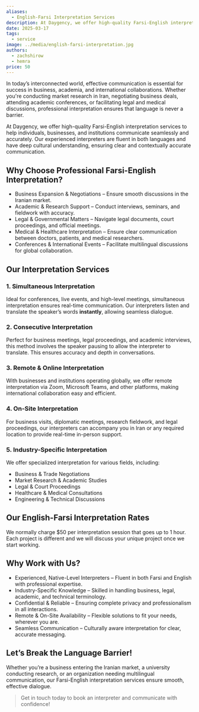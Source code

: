 ```yaml
---
aliases:
  - English-Farsi Interpretation Services
description: At Daygency, we offer high-quality Farsi-English interpretation services to help you communicate seamlessly and accurately.
date: 2025-03-17
tags:
  - service
image: ../media/english-farsi-interpretation.jpg
authors:
  - zachshirow
  - hemra
price: 50
---
```



In today’s interconnected world, effective communication is essential for success in business, academia, and international collaborations. Whether you're conducting market research in Iran, negotiating business deals, attending academic conferences, or facilitating legal and medical discussions, professional interpretation ensures that language is never a barrier.

At Daygency, we offer high-quality Farsi-English interpretation services to help individuals, businesses, and institutions communicate seamlessly and accurately. Our experienced interpreters are fluent in both languages and have deep cultural understanding, ensuring clear and contextually accurate communication.

## Why Choose Professional Farsi-English Interpretation?

- Business Expansion & Negotiations – Ensure smooth discussions in the Iranian market.  
- Academic & Research Support – Conduct interviews, seminars, and fieldwork with accuracy.  
- Legal & Governmental Matters – Navigate legal documents, court proceedings, and official meetings.  
- Medical & Healthcare Interpretation – Ensure clear communication between doctors, patients, and medical researchers.  
- Conferences & International Events – Facilitate multilingual discussions for global collaboration.

## Our Interpretation Services

### 1. Simultaneous Interpretation

Ideal for conferences, live events, and high-level meetings, simultaneous interpretation ensures real-time communication. Our interpreters listen and translate the speaker’s words **instantly**, allowing seamless dialogue.

### 2. Consecutive Interpretation

Perfect for business meetings, legal proceedings, and academic interviews, this method involves the speaker pausing to allow the interpreter to translate. This ensures accuracy and depth in conversations.

### 3. Remote & Online Interpretation

With businesses and institutions operating globally, we offer remote interpretation via Zoom, Microsoft Teams, and other platforms, making international collaboration easy and efficient.

### 4. On-Site Interpretation

For business visits, diplomatic meetings, research fieldwork, and legal proceedings, our interpreters can accompany you in Iran or any required location to provide real-time in-person support.

### 5. Industry-Specific Interpretation

We offer specialized interpretation for various fields, including:

- Business & Trade Negotiations
- Market Research & Academic Studies
- Legal & Court Proceedings
- Healthcare & Medical Consultations
- Engineering & Technical Discussions

## Our English-Farsi Interpretation Rates

We normally charge $50 per interpretation session that goes up to 1 hour. Each project is different and we will discuss your unique project once we start working.

## Why Work with Us?

- Experienced, Native-Level Interpreters – Fluent in both Farsi and English with professional expertise.  
- Industry-Specific Knowledge – Skilled in handling business, legal, academic, and technical terminology.  
- Confidential & Reliable – Ensuring complete privacy and professionalism in all interactions.  
- Remote & On-Site Availability – Flexible solutions to fit your needs, wherever you are.  
- Seamless Communication – Culturally aware interpretation for clear, accurate messaging.

## Let’s Break the Language Barrier!

Whether you’re a business entering the Iranian market, a university conducting research, or an organization needing multilingual communication, our Farsi-English interpretation services ensure smooth, effective dialogue.

> Get in touch today to book an interpreter and communicate with confidence!